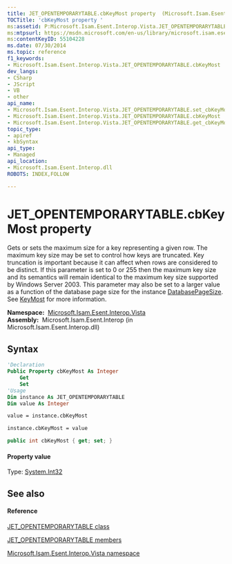 ```yaml
---
title: JET_OPENTEMPORARYTABLE.cbKeyMost property  (Microsoft.Isam.Esent.Interop.Vista)
TOCTitle: 'cbKeyMost property '
ms:assetid: P:Microsoft.Isam.Esent.Interop.Vista.JET_OPENTEMPORARYTABLE.cbKeyMost
ms:mtpsurl: https://msdn.microsoft.com/en-us/library/microsoft.isam.esent.interop.vista.jet_opentemporarytable.cbkeymost(v=EXCHG.10)
ms:contentKeyID: 55104228
ms.date: 07/30/2014
ms.topic: reference
f1_keywords:
- Microsoft.Isam.Esent.Interop.Vista.JET_OPENTEMPORARYTABLE.cbKeyMost
dev_langs:
- CSharp
- JScript
- VB
- other
api_name: 
- Microsoft.Isam.Esent.Interop.Vista.JET_OPENTEMPORARYTABLE.set_cbKeyMost
- Microsoft.Isam.Esent.Interop.Vista.JET_OPENTEMPORARYTABLE.cbKeyMost
- Microsoft.Isam.Esent.Interop.Vista.JET_OPENTEMPORARYTABLE.get_cbKeyMost
topic_type: 
- apiref
- kbSyntax
api_type: 
- Managed
api_location: 
- Microsoft.Isam.Esent.Interop.dll
ROBOTS: INDEX,FOLLOW

---
```


# JET_OPENTEMPORARYTABLE.cbKeyMost property

Gets or sets the maximum size for a key representing a given row. The maximum key size may be set to control how keys are truncated. Key truncation is important because it can affect when rows are considered to be distinct. If this parameter is set to 0 or 255 then the maximum key size and its semantics will remain identical to the maximum key size supported by Windows Server 2003. This parameter may also be set to a larger value as a function of the database page size for the instance [DatabasePageSize](hh596135\(v=exchg.10\).md). See [KeyMost](dn335292\(v=exchg.10\).md) for more information.

**Namespace:**  [Microsoft.Isam.Esent.Interop.Vista](hh558039\(v=exchg.10\).md)  
**Assembly:**  Microsoft.Isam.Esent.Interop (in Microsoft.Isam.Esent.Interop.dll)

## Syntax

``` vb
'Declaration
Public Property cbKeyMost As Integer
    Get
    Set
'Usage
Dim instance As JET_OPENTEMPORARYTABLE
Dim value As Integer

value = instance.cbKeyMost

instance.cbKeyMost = value
```

``` csharp
public int cbKeyMost { get; set; }
```

#### Property value

Type: [System.Int32](https://docs.microsoft.com/dotnet/api/system.int32?redirectedfrom=MSDN)  

## See also

#### Reference

[JET_OPENTEMPORARYTABLE class](dn351217\(v=exchg.10\).md)

[JET_OPENTEMPORARYTABLE members](dn335285\(v=exchg.10\).md)

[Microsoft.Isam.Esent.Interop.Vista namespace](hh558039\(v=exchg.10\).md)

